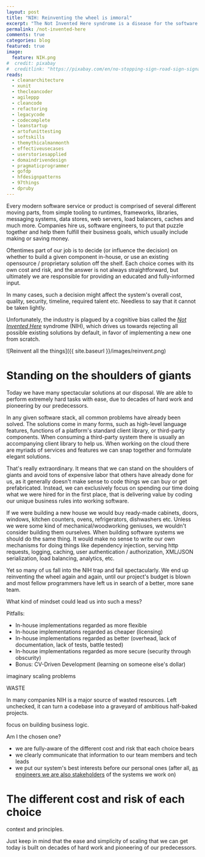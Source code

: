 ```yaml
---
layout: post
title: "NIH: Reinventing the wheel is immoral"
excerpt: "The Not Invented Here syndrome is a disease for the software industry. Learn how to spot it and eliminate it."
permalink: /not-invented-here
comments: true
categories: blog
featured: true
image:
  feature: NIH.png
#  credit: pixabay
#  creditlink: "https://pixabay.com/en/no-stopping-sign-road-sign-signage-910003/" # CC0
reads:
  - cleanarchitecture
  - xunit
  - thecleancoder
  - agileppp
  - cleancode
  - refactoring
  - legacycode
  - codecomplete
  - leanstartup
  - artofunittesting
  - softskills
  - themythicalmanmonth
  - effectiveusecases
  - userstoriesapplied
  - domaindrivendesign
  - pragmaticprogrammer
  - gofdp
  - hfdesignpatterns
  - 97things
  - dpruby
---
```


Every modern software service or product is comprised of several different moving parts, from simple tooling to runtimes, frameworks, libraries, messaging systems, data stores, web servers, load balancers, caches and much more. Companies hire us, software engineers, to put that puzzle together and help them fulfill their business goals, which usually include making or saving money.

Oftentimes part of our job is to decide (or influence the decision) on whether to build a given component in-house, or use an existing opensource / proprietary solution off the shelf. Each choice comes with its own cost and risk, and the answer is not always straightforward, but ultimately we are responsible for providing an educated and fully-informed input.

In many cases, such a decision might affect the system's overall cost, quality, security, timeline, required talent etc. Needless to say that it cannot be taken lightly.

Unfortunately, the industry is plagued by a cognitive bias called the *[Not Invented Here](https://en.wikipedia.org/wiki/Not_invented_here)* syndrome (NIH), which drives us towards rejecting all possible existing solutions by default, in favor of implementing a new one from scratch.

![Reinvent all the things]({{ site.baseurl }}/images/reinvent.png)

# Standing on the shoulders of giants

Today we have many spectacular solutions at our disposal. We are able to perform extremely hard tasks with ease, due to decades of hard work and pioneering by our predecessors.

In any given software stack, all common problems have already been solved. The solutions come in many forms, such as high-level language features, functions of a platform's standard client library, or third-party components. When consuming a third-party system there is usually an accompanying client library to help us. When working on the cloud there are myriads of services and features we can snap together and formulate elegant solutions.

That's really extraordinary. It means that we can stand on the shoulders of giants and avoid tons of expensive labor that others have already done for us, as it generally doesn't make sense to code things we can buy or get prefabricated. Instead, we can exclusively focus on spending our time doing what we were hired for in the first place, that is delivering value by coding our unique business rules into working software.

If we were building a new house we would buy ready-made cabinets, doors, windows, kitchen counters, ovens, refrigerators, dishwashers etc. Unless we were some kind of mechanical/woodworking geniuses, we wouldn't consider building them ourselves. When building software systems we should do the same thing. It would make no sense to write our own mechanisms for doing things like dependency injection, serving http requests, logging, caching, user authentication / authorization, XML/JSON serialization, load balancing, analytics, etc.

Yet so many of us fall into the NIH trap and fail spectacularly. We end up reinventing the wheel again and again, until our project's budget is blown and most fellow programmers have left us in search of a better, more sane team.

What kind of mindset could lead us into such a mess?

Pitfalls:

* In-house implementations regarded as more flexible
* In-house implementations regarded as cheaper (licensing)
* In-house implementations regarded as better (overhead, lack of documentation, lack of tests, battle tested)
* In-house implementations regarded as more secure (security through obscurity)
* Bonus: CV-Driven Development (learning on someone else's dollar)





imaginary scaling problems





WASTE

In many companies NIH is a major source of wasted resources. Left unchecked, it can turn a codebase into a graveyard of ambitious half-baked projects.

focus on building business logic.

Am I the chosen one?


* we are fully-aware of the different cost and risk that each choice bears
* we clearly communicate that information to our team members and tech leads
* we put our system's best interests before our personal ones (after all, [as engineers we are also stakeholders](http://blog.drinkbird.com/all-about-results) of the systems we work on)

# The different cost and risk of each choice


context and principles.

Just keep in mind that the ease and simplicity of scaling that we can get today is built on decades of hard work and pioneering of our predecessors.